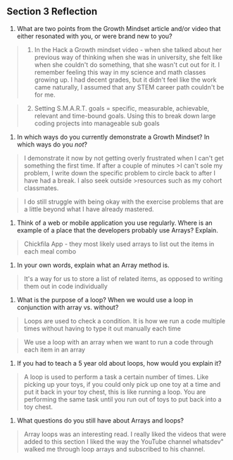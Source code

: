 ## Section 3 Reflection

1. What are two points from the Growth Mindset article and/or video that either resonated with you, or were brand new to you?

> 1. In the Hack a Growth mindset video - when she talked about her previous way of thinking when she was in university,
>she felt like when she couldn't do something, that she wasn't cut out for it. I remember feeling this way in my science
>and math classes growing up. I had decent grades, but it didn't feel like the work came naturally, I assumed that any STEM
>career path couldn't be for me.

> 2. Setting S.M.A.R.T. goals = specific, measurable, achievable, relevant and time-bound goals.
>Using this to break down large coding projects into manageable sub goals

1. In which ways do you currently demonstrate a Growth Mindset? In which ways do you _not_?
> I demonstrate it now by not getting overly frustrated when I can't get something the first time. If after a couple of minutes >I can't sole my problem, I write down the specific problem to circle back to after I have had a break. I also seek outside >resources such as my cohort classmates.

>I do still struggle with being okay with the exercise problems that are a little beyond what I have already mastered.


1. Think of a web or mobile application you use regularly. Where is an example of a place that the developers probably use Arrays? Explain.
> Chickfila App - they most likely used arrays to list out the items in each meal combo

1. In your own words, explain what an Array method is.
> It's a way for us to store a list of related items, as opposed to writing them out in code individually

1. What is the purpose of a loop? When we would use a loop in conjunction with array vs. without?
> Loops are used to check a condition. It is how we run a code multiple times without having to type it out manually each time

> We use a loop with an array when we want to run a code through each item in an array

1. If you had to teach a 5 year old about loops, how would you explain it?
> A loop is used to perform a task a certain number of times. Like picking up your toys, if you could only pick up one toy at a time and put it back in your toy chest, this is like running a loop. You are performing the same task until you run out of toys to put back into a toy chest.

1. What questions do you still have about Arrays and loops?
> Array loops was an interesting read. I really liked the videos that were added to this section
> I liked the way the YouTube channel whatsdev" walked me through loop arrays and subscribed to his channel.
